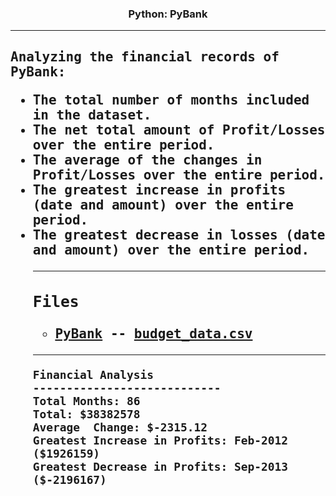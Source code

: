 <h3><p align="center"> Python: PyBank
      
---

<h2><samp> Analyzing the financial records of PyBank:<br>
<ul><li><samp> The total number of months included in the dataset.
<li><samp> The net total amount of Profit/Losses over the entire period.
<li><samp> The average of the changes in Profit/Losses over the entire period.
<li><samp> The greatest increase in profits (date and amount) over the entire period.
<li><samp> The greatest decrease in losses (date and amount) over the entire period.

---

### Files

* [PyBank](PyBank/main.ipynb) -- [budget_data.csv](PyBank/Resources/budget_data.csv)
<!-- * [PyRamen](PyRamen/main.ipynb) -- [budget_data.csv](PyRamen/Resources/menu_data.csv) -->

---
```text
Financial Analysis
----------------------------
Total Months: 86
Total: $38382578
Average  Change: $-2315.12
Greatest Increase in Profits: Feb-2012 ($1926159)
Greatest Decrease in Profits: Sep-2013 ($-2196167)
```                                                             
                                                                 